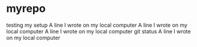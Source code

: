 # myrepo
testing my setup
A line I wrote on my local computer
A line I wrote on my local computer
A line I wrote on my local computer git status
A line I wrote on my local computer
